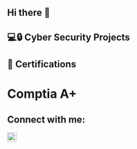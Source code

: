## Hi there 👋
<h2>💻🔒 Cyber Security Projects</h2>

<h2>📜 Certifications</h2>
<h1> Comptia A+ </h1>
<h2> Connect with me: </h2>

<a href="https://www.linkedin.com/in/farukhar" target="_blank">
  <img align = "left" alt = " Farukh | linkedIn "width="22px" src="https://cdn.jsdelivr.net/npm/simple-icons@v3/icons/linkedin.svg"/>
</a>

